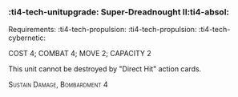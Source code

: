 ### :ti4-tech-unitupgrade: **Super-Dreadnought II**:ti4-absol:

Requirements: :ti4-tech-propulsion: :ti4-tech-propulsion: :ti4-tech-cybernetic:

COST 4; COMBAT 4; MOVE 2; CAPACITY 2

This unit cannot be destroyed by "Direct Hit" action cards.

<span style="font-variant:small-caps;">Sustain Damage</span>, <span style="font-variant:small-caps;">Bombardment</span> 4
